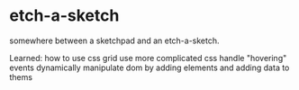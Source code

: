 # etch-a-sketch

somewhere between a sketchpad and an etch-a-sketch.

Learned:
how to use css grid
use more complicated css
handle "hovering" events
dynamically manipulate dom by adding elements and adding data to thems
